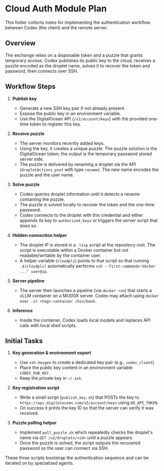 # Cloud Auth Module Plan

This folder collects notes for implementing the authentication workflow between Codex (the client) and the remote server.

## Overview

The exchange relies on a disposable token and a puzzle that grants temporary access. Codex publishes its public key to the cloud, receives a puzzle encoded as the droplet name, solves it to recover the token and password, then connects over SSH.

## Workflow Steps

1. **Publish key**
   - Generate a new SSH key pair if not already present.
   - Expose the public key in an environment variable.
   - Use the DigitalOcean API (`/v2/account/keys`) with the provided one-time token to register this key.

2. **Receive puzzle**
   - The server monitors recently added keys.
   - Using the key, it creates a unique puzzle. The puzzle solution is the DigitalOcean token; the output is the temporary password stored server side.
   - The puzzle is delivered by renaming a droplet via the API (`dropletActions_post` with type `rename`). The new name encodes the puzzle and the user name.

3. **Solve puzzle**
   - Codex queries droplet information until it detects a rename containing the puzzle.
   - The puzzle is solved locally to recover the token and the one-time password.
   - Codex connects to the droplet with this credential and either appends its key to `authorized_keys` or triggers the server script that does so.

4. **Hidden connection helper**
   - The droplet IP is stored in a `.lisp` script at the repository root. The script is executable within a Docker container but not readable/writable by the container user.
   - A helper variable (`cloudplz`) points to that script so that running `.$(cloudplz)` automatically performs `ssh --first-command="docker ..." user@ip`.

5. **Server pipeline**
   - The server then launches a pipeline (via `docker run`) that starts a vLLM container on a MI300X server. Codex may attach using `docker exec -it <tag>-container /bin/bash`.

6. **Inference**
   - Inside the container, Codex loads local models and replaces API calls with local shell scripts.

## Initial Tasks

1. **Key generation & environment export**
   - Use `ssh-keygen` to create a dedicated key pair (e.g., `codex_client`).
   - Place the public key content in an environment variable `CODEX_PUB_KEY`.
   - Keep the private key in `~/.ssh`.

2. **Key registration script**
   - Write a small script (`publish_key.sh`) that POSTs the key to `https://api.digitalocean.com/v2/account/keys` using `DO_API_TOKEN`.
   - On success it prints the key ID so that the server can verify it was received.

3. **Puzzle polling helper**
   - Implement `poll_puzzle.sh` which repeatedly checks the droplet's name via `GET /v2/droplets/<id>` until a puzzle appears.
   - Once the puzzle is solved, the script outputs the recovered password so the user can connect via SSH.

These three scripts bootstrap the authentication sequence and can be iterated on by specialized agents.
